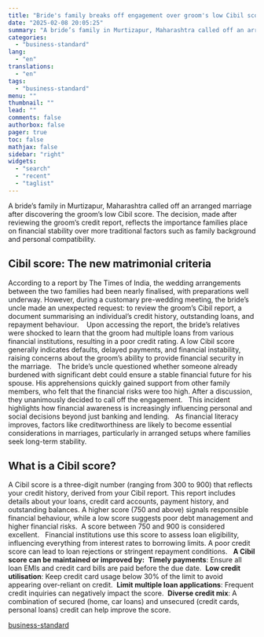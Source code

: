 ```yaml
---
title: "Bride's family breaks off engagement over groom's low Cibil score"
date: "2025-02-08 20:05:25"
summary: "A bride’s family in Murtizapur, Maharashtra called off an arranged marriage after discovering the groom’s low Cibil score. The decision, made after reviewing the groom’s credit report, reflects the importance families place on financial stability over more traditional factors such as family background and personal compatibility. Cibil score: The new..."
categories:
  - "business-standard"
lang:
  - "en"
translations:
  - "en"
tags:
  - "business-standard"
menu: ""
thumbnail: ""
lead: ""
comments: false
authorbox: false
pager: true
toc: false
mathjax: false
sidebar: "right"
widgets:
  - "search"
  - "recent"
  - "taglist"
---
```


A bride’s family in Murtizapur, Maharashtra called off an arranged marriage after discovering the groom’s low Cibil score. The decision, made after reviewing the groom’s credit report, reflects the importance families place on financial stability over more traditional factors such as family background and personal compatibility.  
 

Cibil score: The new matrimonial criteria
-----------------------------------------

According to a report by The Times of India, the wedding arrangements between the two families had been nearly finalised, with preparations well underway. However, during a customary pre-wedding meeting, the bride’s uncle made an unexpected request: to review the groom’s Cibil report, a document summarising an individual’s credit history, outstanding loans, and repayment behaviour. 
 
Upon accessing the report, the bride’s relatives were shocked to learn that the groom had multiple loans from various financial institutions, resulting in a poor credit rating. A low Cibil score generally indicates defaults, delayed payments, and financial instability, raising concerns about the groom’s ability to provide financial security in the marriage.
 
The bride’s uncle questioned whether someone already burdened with significant debt could ensure a stable financial future for his spouse. His apprehensions quickly gained support from other family members, who felt that the financial risks were too high. After a discussion, they unanimously decided to call off the engagement.
 
This incident highlights how financial awareness is increasingly influencing personal and social decisions beyond just banking and lending.
 
As financial literacy improves, factors like creditworthiness are likely to become essential considerations in marriages, particularly in arranged setups where families seek long-term stability.
 

What is a Cibil score?
----------------------

A Cibil score is a three-digit number (ranging from 300 to 900) that reflects your credit history, derived from your Cibil report. This report includes details about your loans, credit card accounts, payment history, and outstanding balances. A higher score (750 and above) signals responsible financial behaviour, while a low score suggests poor debt management and higher financial risks. 
A score between 750 and 900 is considered excellent.
 
Financial institutions use this score to assess loan eligibility, influencing everything from interest rates to borrowing limits. A poor credit score can lead to loan rejections or stringent repayment conditions.
 
**A Cibil score can be maintained or improved by:** 
**Timely payments**: Ensure all loan EMIs and credit card bills are paid before the due date. 
**Low credit utilisation**: Keep credit card usage below 30% of the limit to avoid appearing over-reliant on credit. 
**Limit multiple loan applications**: Frequent credit inquiries can negatively impact the score. 
**Diverse credit mix**: A combination of secured (home, car loans) and unsecured (credit cards, personal loans) credit can help improve the score.

[business-standard](https://www.business-standard.com/social-viral/maharashtra-bride-s-family-breaks-off-engagement-over-groom-s-low-cibil-score-125020801108_1.html)
